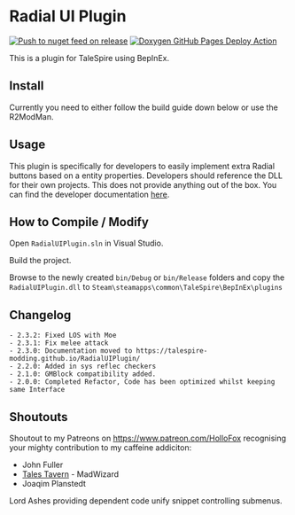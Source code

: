 # Radial UI Plugin
[![Push to nuget feed on release](https://github.com/TaleSpire-Modding/RadialUIPlugin/actions/workflows/release.yml/badge.svg)](https://github.com/TaleSpire-Modding/RadialUIPlugin/actions/workflows/release.yml) [![Doxygen GitHub Pages Deploy Action](https://github.com/TaleSpire-Modding/RadialUIPlugin/actions/workflows/doxygen-gh-pages.yml/badge.svg)](https://github.com/TaleSpire-Modding/RadialUIPlugin/actions/workflows/doxygen-gh-pages.yml)

This is a plugin for TaleSpire using BepInEx.

## Install

Currently you need to either follow the build guide down below or use the R2ModMan. 

## Usage
This plugin is specifically for developers to easily implement extra Radial buttons based on a entity properties.
Developers should reference the DLL for their own projects. This does not provide anything out of the box. You can find the developer documentation [here](https://talespire-modding.github.io/RadialUIPlugin/).

## How to Compile / Modify

Open ```RadialUIPlugin.sln``` in Visual Studio.

Build the project.

Browse to the newly created ```bin/Debug``` or ```bin/Release``` folders and copy the ```RadialUIPlugin.dll``` to ```Steam\steamapps\common\TaleSpire\BepInEx\plugins```

## Changelog
```
- 2.3.2: Fixed LOS with Moe
- 2.3.1: Fix melee attack
- 2.3.0: Documentation moved to https://talespire-modding.github.io/RadialUIPlugin/
- 2.2.0: Added in sys reflec checkers
- 2.1.0: GMBlock compatibility added.
- 2.0.0: Completed Refactor, Code has been optimized whilst keeping same Interface
```

## Shoutouts
Shoutout to my Patreons on https://www.patreon.com/HolloFox recognising your
mighty contribution to my caffeine addiciton:
- John Fuller
- [Tales Tavern](https://talestavern.com/) - MadWizard
- Joaqim Planstedt

Lord Ashes providing dependent code unify snippet controlling submenus.
